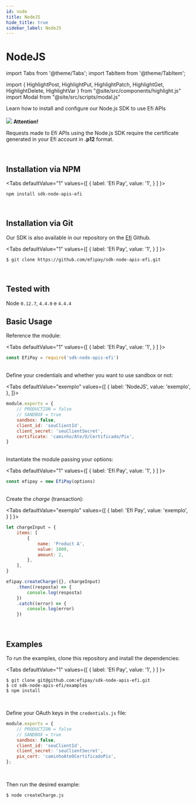 ```yaml
---
id: node
title: NodeJS
hide_title: true
sidebar_label: NodeJS
---
```


<h1 className="titulo">NodeJS</h1>

<div className="conteudo">

import Tabs from '@theme/Tabs';
import TabItem from '@theme/TabItem';

import { HighlightPost, HighlightPut, HighlightPatch, HighlightGet, HighlightDelete, HighlightVar } from "@site/src/components/highlight.js"
import Modal from "@site/src/scripts/modal.js" 

<!-- Embedding React components with MDX -->
<!-- fontWeight: 'bold', -->

<div className="subtitulo">
Learn how to install and configure our Node.js SDK to use Efí APIs
</div>

<br/>

<div className="admonition admonition_caution">
<div>
    <img src="/img/exclamation-triangle-orange.svg"/> <b>Attention!</b>
</div>
<p>Requests made to Efí APIs using the Node.js SDK require the certificate generated in your Efí account in <strong>.p12</strong> format.</p>
</div>
<br/>

## Installation via NPM

<Tabs
  defaultValue="1"
  values={[
    { label: 'Efí Pay', value: '1', }
  ]
}>

<TabItem value="1">

```
npm install sdk-node-apis-efi
```

</TabItem>

</Tabs>

<br/>

## Installation via Git

Our SDK is also available in our repository on the <a href="https://github.com/efipay/sdk-node-apis-efi" target="_blank">Efí</a> Github.

<Tabs
  defaultValue="1"
  values={[
    { label: 'Efí Pay', value: '1', }
  ]
}>

<TabItem value="1">

```
$ git clone https://github.com/efipay/sdk-node-apis-efi.git
```

</TabItem>


</Tabs>

<br/>

## Tested with

Node <code>0.12.7</code>, <code>4.4.0</code> e <code>4.4.4</code>
<br/>

## Basic Usage

Reference the module:

<Tabs
  defaultValue="1"
  values={[
    { label: 'Efí Pay', value: '1', }
  ]
}>

<TabItem value="1">

```javascript
const EfiPay = require('sdk-node-apis-efi')
```

</TabItem>

</Tabs>


<br/>
Define your credentials and whether you want to use sandbox or not:

<Tabs
  defaultValue="exemplo"
  values={[
    { label: 'NodeJS', value: 'exemplo', },
  ]}>

<TabItem value="exemplo">

```javascript
module.exports = {
    // PRODUCTION = false
    // SANDBOX = true
    sandbox: false,
    client_id: 'seuClientId',
    client_secret: 'seuClientSecret',
    certificate: 'caminho/Ate/O/Certificado/Pix',
}
```

</TabItem>
</Tabs>

<br/>
Instantiate the module passing your options:

<Tabs
  defaultValue="1"
  values={[
    { label: 'Efí Pay', value: '1', }
  ]
}>

<TabItem value="1">

```javascript
const efipay = new EfiPay(options)
```

</TabItem>


</Tabs>


<br/>
Create the <i>charge</i> (transaction):

<Tabs
  defaultValue="exemplo"
  values={[
    { label: 'Efí Pay', value: 'exemplo', }
  ]
}>

<TabItem value="exemplo">

```javascript
let chargeInput = {
	items: [
		{
			name: 'Product A',
			value: 1000,
			amount: 2,
		},
	],
}

efipay.createCharge({}, chargeInput)
	.then((resposta) => {
		console.log(resposta)
	})
	.catch((error) => {
		console.log(error)
	})
```

</TabItem>


</Tabs>

<br/>

## Examples
To run the examples, clone this repository and install the dependencies:

<Tabs
  defaultValue="1"
  values={[
    { label: 'Efí Pay', value: '1', }
  ]
}>

<TabItem value="1">

```
$ git clone git@github.com:efipay/sdk-node-apis-efi.git
$ cd sdk-node-apis-efi/examples
$ npm install
```

</TabItem>

</Tabs>

<br/>

Define your OAuth keys in the <code>credentials.js</code> file:


```javascript
module.exports = {
	// PRODUCTION = false
	// SANDBOX = true
	sandbox: false,
	client_id: 'seuClientId',
	client_secret: 'seuClientSecret',
	pix_cert: 'caminhoAteOCertificadoPix',
};
```

<br/>

Then run the desired example:

```
$ node createCharge.js
```


</div>